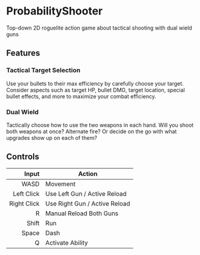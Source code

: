 # ProbabilityShooter
Top-down 2D roguelite action game about tactical shooting with dual wield guns

## Features
### Tactical Target Selection
Use your bullets to their max efficiency by carefully choose your target. Consider aspects such as target HP, bullet DMG, target location, special bullet effects, and more to maximize your combat efficiency.  
### Dual Wield
Tactically choose how to use the two weapons in each hand. Will you shoot both weapons at once? Alternate fire? Or decide on the go with what upgrades show up on each of them?

## Controls
| Input | Action |
|-----:|-----------|
| WASD | Movement |
| Left Click | Use Left Gun / Active Reload |
| Right Click | Use Right Gun / Active Reload |
| R | Manual Reload Both Guns |
| Shift | Run |
| Space | Dash |
| Q | Activate Ability |
